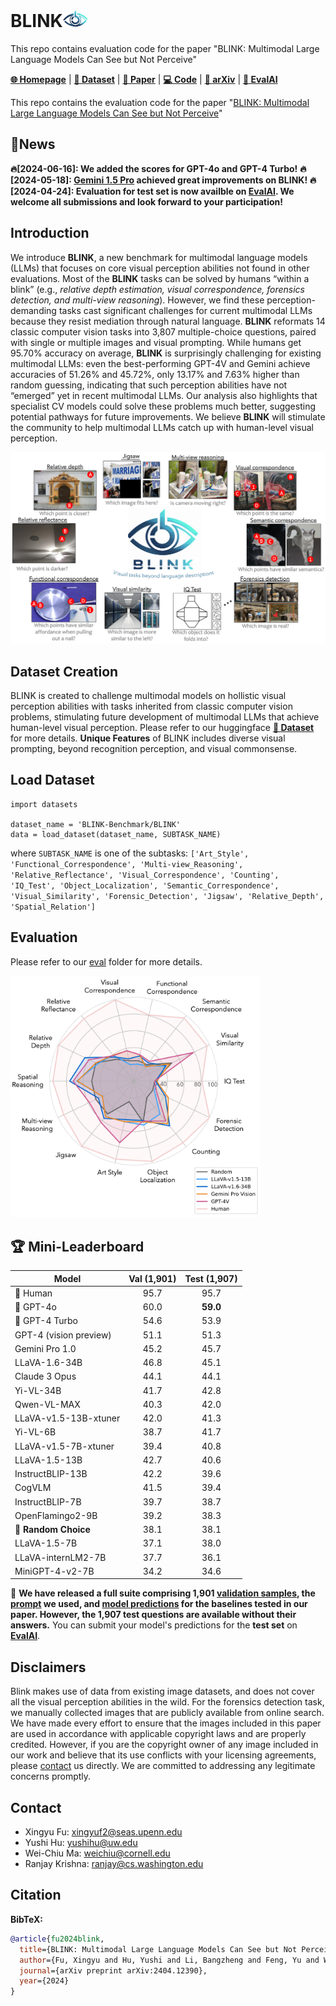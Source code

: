# BLINK<img src="assets/blink-removebg-preview.png" width="40" />
This repo contains evaluation code for the paper "BLINK: Multimodal Large Language Models Can See but Not Perceive"

[**🌐 Homepage**](https://zeyofu.github.io/blink/) | [**🤗 Dataset**](https://huggingface.co/datasets/BLINK-Benchmark/BLINK) | [**📑 Paper**](https://arxiv.org/abs/2404.12390.pdf) | [**💻 Code**](https://arxiv.org/abs/2404.12390.pdf) | [**📖 arXiv**](https://arxiv.org/abs/2404.12390) | [**🔗 EvalAI**](https://eval.ai/web/challenges/challenge-page/2287/overview)



This repo contains the evaluation code for the paper "[BLINK: Multimodal Large Language Models Can See but Not Perceive](https://arxiv.org/abs/2404.12390.pdf)"


## 🔔News

 **🔥[2024-06-16]: We added the scores for GPT-4o and GPT-4 Turbo!**
 **🔥[2024-05-18]: [Gemini 1.5 Pro](https://twitter.com/ashkamath20/status/1791949907500081534) achieved great improvements on BLINK!**
 **🔥[2024-04-24]: Evaluation for test set is now availble on [EvalAI](https://eval.ai/web/challenges/challenge-page/2287/overview). We welcome all submissions and look forward to your participation!**

## Introduction
We introduce **BLINK**, a new benchmark for multimodal language models (LLMs) that focuses on core visual perception abilities not found in other evaluations. Most of the **BLINK** tasks can be solved by humans “within a blink” (e.g., *relative depth estimation, visual correspondence, forensics detection, and multi-view reasoning*). However, we find these perception-demanding tasks cast significant challenges for current multimodal LLMs because they resist mediation through natural language. **BLINK** reformats 14 classic computer vision tasks into 3,807 multiple-choice questions, paired with single or multiple images and visual prompting. While humans get 95.70% accuracy on average, **BLINK** is surprisingly challenging for existing multimodal LLMs: even the best-performing GPT-4V and Gemini achieve accuracies of 51.26% and 45.72%, only 13.17% and 7.63% higher than random guessing, indicating that such perception abilities have not “emerged” yet in recent multimodal LLMs. Our analysis also highlights that specialist CV models could solve these problems much better, suggesting potential pathways for future improvements. We believe **BLINK** will stimulate the community to help multimodal LLMs catch up with human-level visual perception.

![Alt text](assets/teaser.png)
## Dataset Creation

BLINK is created to challenge multimodal models on hollistic visual perception abilities with tasks inherited from classic computer vision problems, stimulating future development of multimodal LLMs that achieve human-level visual perception. Please refer to our huggingface [**🤗 Dataset**](https://huggingface.co/datasets/BLINK-Benchmark/BLINK) for more details.
**Unique Features** of BLINK includes diverse visual prompting, beyond recognition perception, and visual commonsense.

<!-- ![Alt text](assets/comparison.png) -->
## Load Dataset
```
import datasets

dataset_name = 'BLINK-Benchmark/BLINK'
data = load_dataset(dataset_name, SUBTASK_NAME)
```
where `SUBTASK_NAME` is one of the subtasks: `['Art_Style', 'Functional_Correspondence', 'Multi-view_Reasoning', 'Relative_Reflectance', 'Visual_Correspondence', 'Counting', 'IQ_Test', 'Object_Localization', 'Semantic_Correspondence', 'Visual_Similarity', 'Forensic_Detection', 'Jigsaw', 'Relative_Depth', 'Spatial_Relation']`

## Evaluation
Please refer to our [eval](eval)
 folder for more details.
 
<img src="assets/radar_v1.png" width="400" />

## 🏆 Mini-Leaderboard
| Model                      | Val (1,901) | Test (1,907) |
|----------------------------|:-----------:|:------------:|
|🏅 Human                    |     95.7    |     95.7     |
|🥈 GPT-4o                   |     60.0    |   **59.0**   |
|🥉 GPT-4 Turbo              |     54.6    |     53.9     |
| GPT-4 (vision preview)   |     51.1    |     51.3     |
| Gemini Pro 1.0              |     45.2    |     45.7     |
| LLaVA-1.6-34B              |     46.8    |     45.1     |
| Claude 3 Opus              |     44.1    |     44.1     |
| Yi-VL-34B                  |     41.7    |     42.8     |
| Qwen-VL-MAX                |     40.3    |     42.0     |
| LLaVA-v1.5-13B-xtuner      |     42.0    |     41.3     |
| Yi-VL-6B                   |     38.7    |     41.7     |
| LLaVA-v1.5-7B-xtuner       |     39.4    |     40.8     |
| LLaVA-1.5-13B              |     42.7    |     40.6     |
| InstructBLIP-13B           |     42.2    |     39.6     |
| CogVLM                     |     41.5    |     39.4     |
| InstructBLIP-7B            |     39.7    |     38.7     |
| OpenFlamingo2-9B           |     39.2    |     38.3     |
|👀 **Random Choice**        |     38.1    |     38.1     |
| LLaVA-1.5-7B               |     37.1    |     38.0     |
| LLaVA-internLM2-7B         |     37.7    |     36.1     |
| MiniGPT-4-v2-7B            |     34.2    |     34.6     |

🎯 **We have released a full suite comprising 1,901 [validation samples](https://huggingface.co/datasets/BLINK-Benchmark/BLINK), the [prompt](https://huggingface.co/datasets/BLINK-Benchmark/BLINK) we used, and [model predictions](eval/saved_outputs) for the baselines tested in our paper. However, the 1,907 test questions are available without their answers.** You can submit your model's predictions for the **test set** on **[EvalAI](https://eval.ai/web/challenges/challenge-page/2287/overview)**.

## Disclaimers
Blink makes use of data from existing image datasets, and does not cover all the visual perception abilities in the wild. For the forensics detection task, we manually collected images that are publicly available from online search. We have made every effort to ensure that the images included in this paper are used in accordance with applicable copyright laws and are properly credited. However, if you are the copyright owner of any image included in our work and believe that its use conflicts with your licensing agreements, please [contact](#contact) us directly. We are committed to addressing any legitimate concerns promptly.

## Contact
- Xingyu Fu: xingyuf2@seas.upenn.edu
- Yushi Hu:  yushihu@uw.edu
- Wei-Chiu Ma:    weichiu@cornell.edu
- Ranjay Krishna: ​ranjay@cs.washington.edu

## Citation

**BibTeX:**
```bibtex
@article{fu2024blink,
  title={BLINK: Multimodal Large Language Models Can See but Not Perceive},
  author={Fu, Xingyu and Hu, Yushi and Li, Bangzheng and Feng, Yu and Wang, Haoyu and Lin, Xudong and Roth, Dan and Smith, Noah A and Ma, Wei-Chiu and Krishna, Ranjay},
  journal={arXiv preprint arXiv:2404.12390},
  year={2024}
}
```

